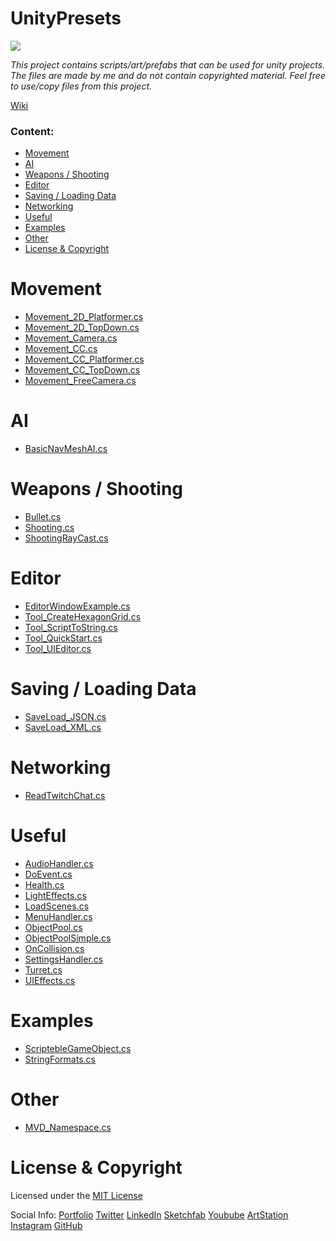 # UnityPresets

<a href="https://github.com/MarcelvanDuijnDev/UnityPresets">
<img align="center" src="https://raw.githubusercontent.com/MarcelvanDuijnDev/MarcelvanDuijnDev/main/Images/Project_Header_UnityPresets.png">
</a>

_This project contains scripts/art/prefabs that can be used for unity projects.
The files are made by me and do not contain copyrighted material.
Feel free to use/copy files from this project._

[Wiki](https://github.com/MarcelvanDuijnDev/UnityPresets/wiki)
 

### Content:
* [Movement](#movement)
* [AI](#ai)
* [Weapons / Shooting](#weapons--shooting)
* [Editor](#editor)
* [Saving / Loading Data](#saving--loading-data)
* [Networking](#networking)
* [Useful](#useful)
* [Examples](#examples)
* [Other](#other)
* [License & Copyright](#license--copyright)
  
# Movement 
- [Movement_2D_Platformer.cs](https://github.com/MarcelvanDuijnDev/UnityPresets/blob/main/Assets/Scripts/Movement/Movement_2D_Platformer.cs)
- [Movement_2D_TopDown.cs](https://github.com/MarcelvanDuijnDev/UnityPresets/blob/main/Assets/Scripts/Movement/Movement_2D_TopDown.cs)
- [Movement_Camera.cs](https://github.com/MarcelvanDuijnDev/UnityPresets/blob/main/Assets/Scripts/Movement/Movement_Camera.cs)
- [Movement_CC.cs](https://github.com/MarcelvanDuijnDev/UnityPresets/blob/main/Assets/Scripts/Movement/Movement_CC.cs)
- [Movement_CC_Platformer.cs](https://github.com/MarcelvanDuijnDev/UnityPresets/blob/main/Assets/Scripts/Movement/Movement_CC_Platformer.cs)
- [Movement_CC_TopDown.cs](https://github.com/MarcelvanDuijnDev/UnityPresets/blob/main/Assets/Scripts/Movement/Movement_CC_TopDown.cs)
- [Movement_FreeCamera.cs](https://github.com/MarcelvanDuijnDev/UnityPresets/blob/main/Assets/Scripts/Movement/Movement_FreeCamera.cs)

# AI
- [BasicNavMeshAI.cs](https://github.com/MarcelvanDuijnDev/UnityPresets/blob/main/Assets/Scripts/AI/BasicNavMeshAI.cs)

# Weapons / Shooting
- [Bullet.cs](https://github.com/MarcelvanDuijnDev/UnityPresets/blob/main/Assets/Scripts/Weapons/Bullet.cs)
- [Shooting.cs](https://github.com/MarcelvanDuijnDev/UnityPresets/blob/main/Assets/Scripts/Weapons/Shooting.cs)
- [ShootingRayCast.cs](https://github.com/MarcelvanDuijnDev/UnityPresets/blob/main/Assets/Scripts/Weapons/ShootingRayCast.cs)

# Editor
- [EditorWindowExample.cs](https://github.com/MarcelvanDuijnDev/UnityPresets/blob/main/Assets/Editor/EditorWindowExample.cs)
- [Tool_CreateHexagonGrid.cs](https://github.com/MarcelvanDuijnDev/UnityPresets/blob/main/Assets/Editor/Tool_CreateHexagonGrid.cs)
- [Tool_ScriptToString.cs](https://github.com/MarcelvanDuijnDev/UnityPresets/blob/main/Assets/Editor/Tool_ScriptToString.cs)
- [Tool_QuickStart.cs](https://github.com/MarcelvanDuijnDev/UnityPresets/blob/main/Assets/Editor/Tool_QuickStart.cs)
- [Tool_UIEditor.cs](https://github.com/MarcelvanDuijnDev/UnityPresets/blob/main/Assets/Editor/Tool_UIEditor.cs)

# Saving / Loading Data
- [SaveLoad_JSON.cs](https://github.com/MarcelvanDuijnDev/UnityPresets/blob/main/Assets/Scripts/SaveLoadHandler/SaveLoad_JSON.cs)
- [SaveLoad_XML.cs](https://github.com/MarcelvanDuijnDev/UnityPresets/blob/main/Assets/Scripts/SaveLoadHandler/SaveLoad_XML.cs)

# Networking
- [ReadTwitchChat.cs](https://github.com/MarcelvanDuijnDev/UnityPresets/blob/main/Assets/Scripts/Networking/ReadTwitchChat.cs)

# Useful
- [AudioHandler.cs](https://github.com/MarcelvanDuijnDev/UnityPresets/blob/main/Assets/Scripts/Useful/AudioHandler.cs)
- [DoEvent.cs](https://github.com/MarcelvanDuijnDev/UnityPresets/blob/main/Assets/Scripts/Useful/DoEvent.cs)
- [Health.cs](https://github.com/MarcelvanDuijnDev/UnityPresets/blob/main/Assets/Scripts/Useful/Health.cs)
- [LightEffects.cs](https://github.com/MarcelvanDuijnDev/UnityPresets/blob/main/Assets/Scripts/Useful/LightEffects.cs)
- [LoadScenes.cs](https://github.com/MarcelvanDuijnDev/UnityPresets/blob/main/Assets/Scripts/Useful/LoadScenes.cs)
- [MenuHandler.cs](https://github.com/MarcelvanDuijnDev/UnityPresets/blob/main/Assets/Scripts/Useful/MenuHandler.cs)
- [ObjectPool.cs](https://github.com/MarcelvanDuijnDev/UnityPresets/blob/main/Assets/Scripts/ObjectPool/ObjectPool.cs)
- [ObjectPoolSimple.cs](https://github.com/MarcelvanDuijnDev/UnityPresets/blob/main/Assets/Scripts/ObjectPool/ObjectPoolSimple.cs)
- [OnCollision.cs](https://github.com/MarcelvanDuijnDev/UnityPresets/blob/main/Assets/Scripts/Useful/OnCollision.cs)
- [SettingsHandler.cs](https://github.com/MarcelvanDuijnDev/UnityPresets/blob/main/Assets/Scripts/Useful/SettingsHandler.cs)
- [Turret.cs](https://github.com/MarcelvanDuijnDev/UnityPresets/blob/main/Assets/Scripts/Useful/Turret.cs)
- [UIEffects.cs](https://github.com/MarcelvanDuijnDev/UnityPresets/blob/main/Assets/Scripts/Useful/UIEffects.cs)

# Examples
- [ScriptebleGameObject.cs](https://github.com/MarcelvanDuijnDev/UnityPresets/blob/main/Assets/Scripts/RandomExamples/ScriptebleGameObject.cs)
- [StringFormats.cs](https://github.com/MarcelvanDuijnDev/UnityPresets/blob/main/Assets/Scripts/RandomExamples/StringFormats.cs)

# Other
- [MVD_Namespace.cs](https://github.com/MarcelvanDuijnDev/UnityPresets/blob/main/Assets/Scripts/Other/MVD_Namespace.cs)

# License & Copyright
Licensed under the [MIT License](https://github.com/MarcelvanDuijnDev/UnityPresets/blob/main/LICENSE)

Social Info: 
[Portfolio](https://www.marcelvanduijn.com/)
[Twitter](https://twitter.com/MarcelvanDuijn_)
[LinkedIn](https://www.linkedin.com/in/marcel-van-duijn/)
[Sketchfab](https://sketchfab.com/MarcelvanDuijn)
[Youbube](https://www.youtube.com/channel/UCifUu8rDfr-ljsMx8bUVGrg)
[ArtStation](https://www.artstation.com/marcelvanduijn)
[Instagram](https://www.instagram.com/marcelvanduijn_/)
[GitHub](https://github.com/MarcelvanDuijnDev)
